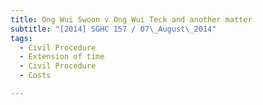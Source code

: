 ```yaml
---
title: Ong Wui Swoon v Ong Wui Teck and another matter 
subtitle: "[2014] SGHC 157 / 07\_August\_2014"
tags:
  - Civil Procedure
  - Extension of time
  - Civil Procedure
  - Costs

---
```


